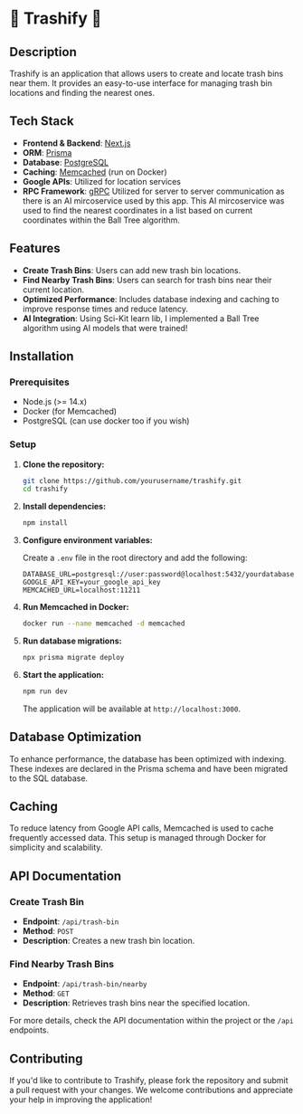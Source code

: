 # 🌱 Trashify 🌱

## Description

Trashify is an application that allows users to create and locate trash bins near them. It provides an easy-to-use interface for managing trash bin locations and finding the nearest ones.

## Tech Stack

- **Frontend & Backend**: [Next.js](https://nextjs.org/)
- **ORM**: [Prisma](https://www.prisma.io/)
- **Database**: [PostgreSQL](https://www.postgresql.org/)
- **Caching**: [Memcached](https://memcached.org/) (run on Docker)
- **Google APIs**: Utilized for location services
- **RPC Framework**: [gRPC](https://grpc.io/) Utilized for server to server communication as there is an AI mircoservice used by this app. This AI mircoservice was used to find the nearest coordinates in a list based on current coordinates within the Ball Tree algorithm.

## Features

- **Create Trash Bins**: Users can add new trash bin locations.
- **Find Nearby Trash Bins**: Users can search for trash bins near their current location.
- **Optimized Performance**: Includes database indexing and caching to improve response times and reduce latency.
- **AI Integration**: Using Sci-Kit learn lib, I implemented a Ball Tree algorithm using AI models that were trained!

## Installation

### Prerequisites

- Node.js (>= 14.x)
- Docker (for Memcached)
- PostgreSQL (can use docker too if you wish)

### Setup

1. **Clone the repository:**

   ```bash
   git clone https://github.com/yourusername/trashify.git
   cd trashify
   ```

2. **Install dependencies:**

   ```bash
   npm install
   ```

3. **Configure environment variables:**

   Create a `.env` file in the root directory and add the following:

   ```plaintext
   DATABASE_URL=postgresql://user:password@localhost:5432/yourdatabase
   GOOGLE_API_KEY=your_google_api_key
   MEMCACHED_URL=localhost:11211
   ```

4. **Run Memcached in Docker:**

   ```bash
   docker run --name memcached -d memcached
   ```

5. **Run database migrations:**

   ```bash
   npx prisma migrate deploy
   ```

6. **Start the application:**

   ```bash
   npm run dev
   ```

   The application will be available at `http://localhost:3000`.

## Database Optimization

To enhance performance, the database has been optimized with indexing. These indexes are declared in the Prisma schema and have been migrated to the SQL database.

## Caching

To reduce latency from Google API calls, Memcached is used to cache frequently accessed data. This setup is managed through Docker for simplicity and scalability.

## API Documentation

### Create Trash Bin

- **Endpoint**: `/api/trash-bin`
- **Method**: `POST`
- **Description**: Creates a new trash bin location.

### Find Nearby Trash Bins

- **Endpoint**: `/api/trash-bin/nearby`
- **Method**: `GET`
- **Description**: Retrieves trash bins near the specified location.

For more details, check the API documentation within the project or the `/api` endpoints.

## Contributing

If you'd like to contribute to Trashify, please fork the repository and submit a pull request with your changes. We welcome contributions and appreciate your help in improving the application!
